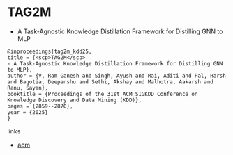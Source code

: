 # <scp>TAG2M</scp>
- A Task-Agnostic Knowledge Distillation Framework for Distilling GNN to MLP

```
@inproceedings{tag2m_kdd25,
title = {<scp>TAG2M</scp>
- A Task-Agnostic Knowledge Distillation Framework for Distilling GNN to MLP},
author = {V, Ram Ganesh and Singh, Ayush and Rai, Aditi and Pal, Harsh and Bagotia, Deepanshu and Sethi, Akshay and Malhotra, Aakarsh and Ranu, Sayan},
booktitle = {Proceedings of the 31st ACM SIGKDD Conference on Knowledge Discovery and Data Mining (KDD)},
pages = {2859--2870},
year = {2025}
}
```

links
- [acm](https://dl.acm.org/doi/10.1145/3711896.3737145)
